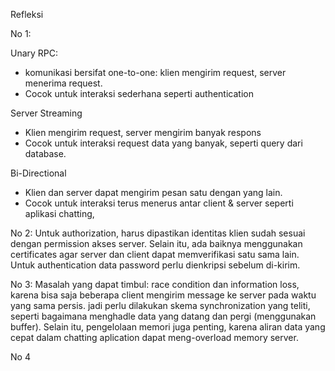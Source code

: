 Refleksi

No 1:

Unary RPC:
- komunikasi bersifat one-to-one: klien mengirim request, server menerima request.
- Cocok untuk interaksi sederhana seperti authentication

Server Streaming
- Klien mengirim request, server mengirim banyak respons
- Cocok untuk interaksi request data yang banyak, seperti query dari database.

Bi-Directional
- Klien dan server dapat mengirim pesan satu dengan yang lain.
- Cocok untuk interaksi terus menerus antar client & server seperti aplikasi chatting, 

No 2:
Untuk authorization, harus dipastikan identitas klien sudah sesuai dengan permission akses server. Selain itu, ada baiknya menggunakan certificates agar server dan client dapat memverifikasi satu sama lain. Untuk authentication data password  perlu dienkripsi sebelum di-kirim.

No 3:
Masalah yang dapat timbul: race condition dan information loss, karena bisa saja beberapa client mengirim message ke server pada waktu yang sama persis. jadi perlu dilakukan skema synchronization yang teliti, seperti bagaimana menghadle data yang datang dan pergi (menggunakan buffer). Selain itu, pengelolaan memori juga penting, karena aliran data yang cepat dalam chatting aplication dapat meng-overload memory server.

No 4
